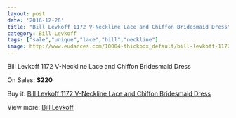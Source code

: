 ```yaml
---
layout: post
date: '2016-12-26'
title: "Bill Levkoff 1172 V-Neckline Lace and Chiffon Bridesmaid Dress"
category: Bill Levkoff
tags: ["sale","unique","lace","bill","neckline"]
image: http://www.eudances.com/10004-thickbox_default/bill-levkoff-1172-v-neckline-lace-and-chiffon-bridesmaid-dress.jpg
---
```

Bill Levkoff 1172 V-Neckline Lace and Chiffon Bridesmaid Dress

On Sales: **$220**
<a href="https://www.eudances.com/en/bill-levkoff/3287-bill-levkoff-1172-v-neckline-lace-and-chiffon-bridesmaid-dress.html"><amp-img layout="responsive" width="600" height="600" src="//www.eudances.com/10004-thickbox_default/bill-levkoff-1172-v-neckline-lace-and-chiffon-bridesmaid-dress.jpg" alt="Bill Levkoff 1172 V-Neckline Lace and Chiffon Bridesmaid Dress 0" /></a>
<a href="https://www.eudances.com/en/bill-levkoff/3287-bill-levkoff-1172-v-neckline-lace-and-chiffon-bridesmaid-dress.html"><amp-img layout="responsive" width="600" height="600" src="//www.eudances.com/10007-thickbox_default/bill-levkoff-1172-v-neckline-lace-and-chiffon-bridesmaid-dress.jpg" alt="Bill Levkoff 1172 V-Neckline Lace and Chiffon Bridesmaid Dress 1" /></a>
<a href="https://www.eudances.com/en/bill-levkoff/3287-bill-levkoff-1172-v-neckline-lace-and-chiffon-bridesmaid-dress.html"><amp-img layout="responsive" width="600" height="600" src="//www.eudances.com/10006-thickbox_default/bill-levkoff-1172-v-neckline-lace-and-chiffon-bridesmaid-dress.jpg" alt="Bill Levkoff 1172 V-Neckline Lace and Chiffon Bridesmaid Dress 2" /></a>
<a href="https://www.eudances.com/en/bill-levkoff/3287-bill-levkoff-1172-v-neckline-lace-and-chiffon-bridesmaid-dress.html"><amp-img layout="responsive" width="600" height="600" src="//www.eudances.com/10005-thickbox_default/bill-levkoff-1172-v-neckline-lace-and-chiffon-bridesmaid-dress.jpg" alt="Bill Levkoff 1172 V-Neckline Lace and Chiffon Bridesmaid Dress 3" /></a>

Buy it: [Bill Levkoff 1172 V-Neckline Lace and Chiffon Bridesmaid Dress](https://www.eudances.com/en/bill-levkoff/3287-bill-levkoff-1172-v-neckline-lace-and-chiffon-bridesmaid-dress.html "Bill Levkoff 1172 V-Neckline Lace and Chiffon Bridesmaid Dress")

View more: [Bill Levkoff](https://www.eudances.com/en/57-bill-levkoff "Bill Levkoff")